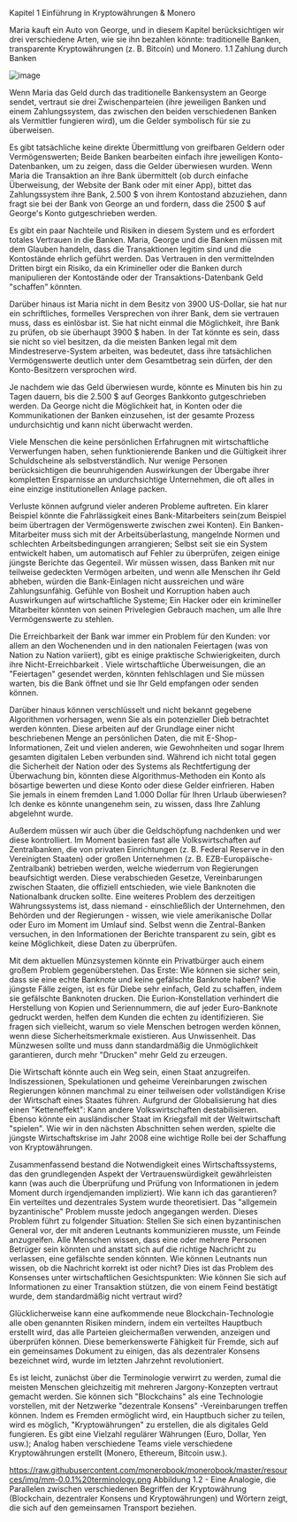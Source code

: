 Kapitel 1
Einführung in Kryptowährungen & Monero

Maria kauft ein Auto von George, und in diesem Kapitel berücksichtigen wir drei verschiedene Arten, wie sie ihn bezahlen könnte: traditionelle Banken, transparente Kryptowährungen (z. B. Bitcoin) und Monero.
1.1 Zahlung durch Banken 

![image](https://user-images.githubusercontent.com/82570164/114988982-7e7f2480-9e86-11eb-98cb-89eecbba7415.png)

Wenn Maria das Geld durch das traditionelle Bankensystem an George sendet, vertraut sie drei Zwischenparteien (ihre jeweiligen
Banken und einem Zahlungssystem, das zwischen den beiden verschiedenen Banken als Vermittler fungieren wird), um die Gelder 
symbolisch für sie zu überweisen. 

Es gibt tatsächliche keine direkte Übermittlung von greifbaren Geldern oder Vermögenswerten; Beide Banken bearbeiten einfach ihre jeweiligen Konto-Datenbanken, um zu zeigen, dass die Gelder überwiesen wurden. Wenn Maria die Transaktion an ihre Bank übermittelt (ob durch einfache Überweisung, der Website der Bank oder mit einer App), bittet das Zahlungssystem ihre Bank, 2.500 $ von ihrem Kontostand abzuziehen, dann fragt sie bei der Bank von George an und fordern, dass die 2500 $ auf George's Konto gutgeschrieben werden.

Es gibt ein paar Nachteile und Risiken in diesem System und es erfordert totales Vertrauen in die Banken. Maria, George und die
Banken müssen mit dem Glauben handeln, dass die Transaktionen legitim sind und die Kontostände ehrlich geführt werden. Das Vertrauen in den vermittelnden Dritten birgt ein Risiko, da ein Krimineller oder die Banken durch manipulieren der Kontostände oder der Transaktions-Datenbank Geld "schaffen" könnten.

Darüber hinaus ist Maria nicht in dem Besitz von 3900 US-Dollar, sie hat nur ein schriftliches, formelles Versprechen von ihrer Bank, dem sie vertrauen muss, dass es einlösbar ist. Sie hat nicht einmal die Möglichkeit, ihre Bank zu prüfen, ob sie überhaupt 3900 $ haben. In der Tat könnte es sein, dass sie nicht so viel besitzen, da die meisten Banken legal mit dem Mindestreserve-System arbeiten, was bedeutet, dass ihre tatsächlichen Vermögenswerte deutlich unter dem Gesamtbetrag sein dürfen, der den Konto-Besitzern versprochen wird. 

Je nachdem wie das Geld überwiesen wurde, könnte es Minuten bis hin zu Tagen dauern, bis die 2.500 $ auf Georges Bankkonto gutgeschrieben werden.  Da George nicht die Möglichkeit hat, in Konten oder die Kommunikationen der Banken einzusehen, ist der gesamte Prozess undurchsichtig und kann nicht überwacht werden.

Viele Menschen die keine persönlichen Erfahrugnen mit wirtschaftliche Verwerfungen haben, sehen funktionierende Banken und die Gültigkeit ihrer Schuldscheine als selbstverständlich. Nur wenige Personen berücksichtigen die beunruhigenden Auswirkungen der Übergabe ihrer kompletten Ersparnisse an undurchsichtige Unternehmen, die oft alles in eine einzige institutionellen Anlage packen.

Verluste können aufgrund vieler anderen Probleme auftreten. Ein klarer Beispiel könnte die Fahrlässigkeit eines Bank-Mitarbeiters sein(zum Beispiel beim übertragen der Vermögenswerte zwischen zwei Konten). Ein Banken-Mitarbeiter muss sich mit der Arbeitsüberlastung, mangelnde Normen und schlechten Arbeitsbedingungen arrangieren; Selbst seit sie ein System entwickelt haben, um automatisch auf Fehler zu überprüfen, zeigen einige jüngste Berichte das Gegenteil. Wir müssen wissen, dass Banken mit nur teilweise gedeckten Vermögen arbeiten, und wenn alle Menschen ihr Geld abheben, würden die Bank-Einlagen nicht aussreichen und wäre Zahlungsunfähig. Gefühle von Bosheit und Korruption haben auch Auswirkungen auf wirtschaftliche Systeme; Ein Hacker oder ein krimineller Mitarbeiter könnten von seinen Privelegien Gebrauch machen, um alle Ihre Vermögenswerte zu stehlen.

Die Erreichbarkeit der Bank war immer ein Problem für den Kunden: vor allem an den Wochenenden und in den nationalen Feiertagen (was von Nation zu Nation variiert), gibt es einige praktische Schwierigkeiten, durch ihre Nicht-Erreichbarkeit . Viele wirtschaftliche Überweisungen, die an "Feiertagen" gesendet werden, könnten fehlschlagen und Sie müssen warten, bis die Bank öffnet und sie Ihr Geld empfangen oder senden können.

Darüber hinaus können verschlüsselt und nicht bekannt gegebene Algorithmen vorhersagen, wenn Sie als ein potenzieller Dieb betrachtet werden könnten. Diese arbeiten auf der Grundlage einer nicht beschriebenen Menge an persönlichen Daten, die mit E-Shop-Informationen, Zeit und vielen anderen, wie Gewohnheiten und sogar Ihrem gesamten digitalen Leben verbunden sind. Während ich nicht total gegen die Sicherheit der Nation oder des Systems als Rechtfertigung der Überwachung bin, könnten diese Algorithmus-Methoden ein Konto als bösartige bewerten und diese Konto oder diese Gelder einfrieren. Haben Sie jemals in einem fremden Land 1.000 Dollar für Ihren Urlaub überwiesen? Ich denke es könnte unangenehm sein, zu wissen, dass Ihre Zahlung abgelehnt wurde.

Außerdem müssen wir auch über die Geldschöpfung nachdenken und wer diese kontrolliert. Im Moment basieren fast alle Volkswirtschaften auf Zentralbanken, die von privaten Einrichtungen (z. B. Federal Reserve in den Vereinigten Staaten) oder großen Unternehmen (z. B. EZB-Europäische-Zentralbank) betrieben werden, welche wiederrum von Regierungen beaufsichtigt werden. Diese verabschieden Gesetze, Vereinbarungen zwischen Staaten, die offiziell entschieden, wie viele Banknoten die Nationalbank drucken sollte. Eine weiteres Problem des derzeitigen Währungssystems ist, dass niemand - einschließlich der Unternehmen, den Behörden und der Regierungen - wissen, wie viele amerikanische Dollar oder Euro im Moment im Umlauf sind. Selbst wenn die Zentral-Banken versuchen, in den Informationen der Berichte transparent zu sein, gibt es keine Möglichkeit, diese Daten zu überprüfen.

Mit dem aktuellen Münzsystemen könnte ein Privatbürger auch einem großem Problem gegenüberstehen. Das Erste: Wie können sie sicher sein, dass sie eine echte Banknote und keine gefälschte Banknote haben? Wie jüngste Fälle zeigen, ist es für Diebe sehr einfach, Geld zu schaffen, indem sie gefälschte Banknoten drucken. Die Eurion-Konstellation verhindert die Herstellung von Kopien und Seriennummern, die auf jeder Euro-Banknote gedruckt werden, helfen dem Kunden die echten zu identifizieren. Sie fragen sich vielleicht, warum so viele Menschen betrogen werden können, wenn diese Sicherheitsmerkmale existieren. Aus Unwissenheit. Das Münzwesen sollte und muss dann standardmäßig die Unmöglichkeit garantieren, durch mehr "Drucken" mehr Geld zu erzeugen. 

Die Wirtschaft könnte auch ein Weg sein, einen Staat anzugreifen. Indiszessionen, Spekulationen und geheime Vereinbarungen zwischen Regierungen können manchmal zu einer teilweisen oder vollständigen Krise der Wirtschaft eines Staates führen. Aufgrund der Globalisierung hat dies einen "Ketteneffekt": Kann andere Volkswirtschaften destabilisieren. Ebenso könnte ein ausländischer Staat im Kriegsfall mit der Weltwirtschaft "spielen". Wie wir in den nächsten Abschnitten sehen werden, spielte die jüngste Wirtschaftskrise im Jahr 2008 eine wichtige Rolle bei der Schaffung von Kryptowährungen.

Zusammenfassend bestand die Notwendigkeit eines Wirtschaftssystems, das den grundlegenden Aspekt der Vertrauenswürdigkeit gewährleisten kann (was auch die Überprüfung und Prüfung von Informationen in jedem Moment durch irgendjemanden impliziert). Wie kann ich das garantieren? Ein verteiltes und dezentrales System wurde theoretisiert. Das "allgemein byzantinische" Problem musste jedoch angegangen werden. Dieses Problem führt zu folgender Situation: Stellen Sie sich einen byzantinischen General vor, der mit anderen Leutnants kommunizieren musste, um Feinde anzugreifen. Alle Menschen wissen, dass eine oder mehrere Personen Betrüger sein könnten und anstatt sich auf die richtige Nachricht zu verlassen, eine gefälschte senden könnten. Wie können Leutnants nun wissen, ob die Nachricht korrekt ist oder nicht? Dies ist das Problem des Konsenses unter wirtschaftlichen Gesichtspunkten: Wie können Sie sich auf Informationen zu einer Transaktion stützen, die von einem Feind bestätigt wurde, dem standardmäßig nicht vertraut wird?

Glücklicherweise kann eine aufkommende neue Blockchain-Technologie alle oben genannten Risiken mindern, indem ein verteiltes Hauptbuch erstellt wird, das alle Parteien gleichermaßen verwenden, anzeigen und überprüfen können. Diese bemerkenswerte Fähigkeit für Fremde, sich auf ein gemeinsames Dokument zu einigen, das als dezentraler Konsens bezeichnet wird, wurde im letzten Jahrzehnt revolutioniert.

Es ist leicht, zunächst über die Terminologie verwirrt zu werden, zumal die meisten Menschen gleichzeitig mit mehreren Jargony-Konzepten vertraut gemacht werden. Sie können sich "Blockchains" als eine Technologie vorstellen, mit der Netzwerke "dezentrale Konsens" -Vereinbarungen treffen können. Indem es Fremden ermöglicht wird, ein Hauptbuch sicher zu teilen, wird es möglich, "Kryptowährungen" zu erstellen, die als digitales Geld fungieren. Es gibt eine Vielzahl regulärer Währungen (Euro, Dollar, Yen usw.); Analog haben verschiedene Teams viele verschiedene Kryptowährungen erstellt (Monero, Ethereum, Bitcoin usw.).

https://raw.githubusercontent.com/monerobook/monerobook/master/resources/img/mm-0.0.1%20terminology.png
Abbildung 1.2 - Eine Analogie, die Parallelen zwischen verschiedenen Begriffen der Kryptowährung (Blockchain, dezentraler Konsens und Kryptowährungen) und Wörtern zeigt, die sich auf den gemeinsamen Transport beziehen. 
